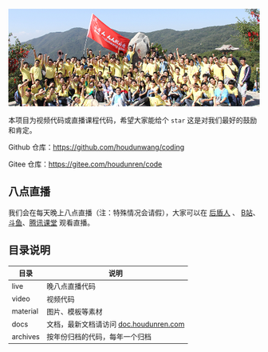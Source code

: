 ![IMG_7099](assets/IMG_7099.JPG)

本项目为视频代码或直播课程代码，希望大家能给个 `star` 这是对我们最好的鼓励和肯定。

Github 仓库：https://github.com/houdunwang/coding

Gitee 仓库：https://gitee.com/houdunren/code

## 八点直播

我们会在每天晚上八点直播（注：特殊情况会请假），大家可以在 [后盾人](https://www.houdunren.com/) 、 [B站](https://live.bilibili.com/8515468)、[斗鱼](https://www.douyu.com/4179871)、[腾讯课堂](https://ke.qq.com/course/288236) 观看直播。

## 目录说明

| 目录     | 说明                                                               |
| -------- | ------------------------------------------------------------------ |
| live     | 晚八点直播代码                                                     |
| video    | 视频代码                                                           |
| material | 图片、模板等素材                                                   |
| docs     | 文档，最新文档请访问 [doc.houdunren.com](http://doc.houdunren.com) |
| archives | 按年份归档的代码，每年一个归档                                     |
